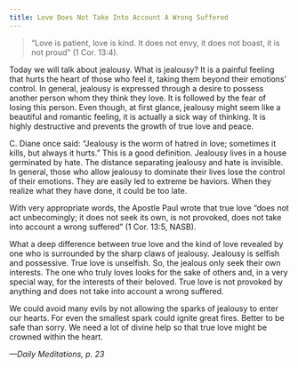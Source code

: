 ```yaml
---
title: Love Does Not Take Into Account A Wrong Suffered
---
```


> <p></p>
> “Love is patient, love is kind. It does not envy, it does not boast, it is not proud” (1 Cor. 13:4).

Today we will talk about jealousy. What is jealousy? It is a painful feeling that hurts the heart of those who feel it, taking them beyond their emotions’ control. In general, jealousy is expressed through a desire to possess another person whom they think they love. It is followed by the fear of losing this person. Even though, at first glance, jealousy might seem like a beautiful and romantic feeling, it is actually a sick way of thinking. It is highly destructive and prevents the growth of true love and peace.

C. Diane once said: “Jealousy is the worm of hatred in love; sometimes it kills, but always it hurts.” This is a good definition. Jealousy lives in a house germinated by hate. The distance separating jealousy and hate is invisible. In general, those who allow jealousy to dominate their lives lose the control of their emotions. They are easily led to extreme be haviors. When they realize what they have done, it could be too late.

With very appropriate words, the Apostle Paul wrote that true love “does not act unbecomingly; it does not seek its own, is not provoked, does not take into account a wrong suffered” (1 Cor. 13:5, NASB).

What a deep difference between true love and the kind of love revealed by one who is surrounded by the sharp claws of jealousy. Jealousy is selfish and possessive. True love is unselfish. So, the jealous only seek their own interests. The one who truly loves looks for the sake of others and, in a very special way, for the interests of their beloved. True love is not provoked by anything and does not take into account a wrong suffered.

We could avoid many evils by not allowing the sparks of jealousy to enter our hearts. For even the smallest spark could ignite great fires. Better to be safe than sorry. We need a lot of divine help so that true love might be crowned within the heart.

_—Daily Meditations, p. 23_